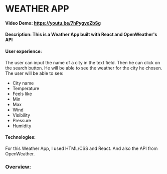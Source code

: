 # WEATHER APP
#### Video Demo:  https://youtu.be/7hPygyoZbSg
#### Description: This is a Weather App built with React and OpenWeather's API

#### User experience:
The user can input the name of a city in the text field. Then he can click on the search button. He will be able to see the weather for the city he chosen.
The user will be able to see:
- City name
- Temperature
- Feels like
- Min
- Max
- Wind
- Visibility
- Pressure
- Humidity

#### Technologies:
For this Weather App, I used HTML/CSS and React. And also the API from OpenWeather.

### Overview:

